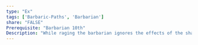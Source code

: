 ```yaml
---
type: "Ex"
tags: ['Barbaric-Paths', 'Barbarian']
share: "FALSE"
Prerequisite: "Barbarian 10th"
Description: "While raging the barbarian ignores the effects of the shaken condition and reduces the effects of the frightened condition to shakened."
---
```

